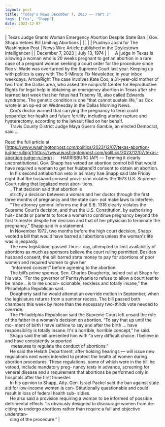 ```yaml
---
layout: post
title: "Today's News December 7, 2023 -- Part 3"
tags: ['Cox', 'Shapp']
date: 2023-12-07
---
```


| Texas Judge Grants Woman Emergency Abortion Despite State Ban | Gov. Shapp Vetoes Bill Limiting Abortions  |
|  |  |
| Pradnya Joshi for The Washington Post | News Wire Article published in the Doylestown Intelligencer |
| December 7, 2023 | July 13, 1974 |
| &nbsp;&nbsp;&nbsp;&nbsp;A judge in Texas is allowing a woman who is 20 weeks pregnant to get an abortion in a rare case of a pregnant woman seeking a court order for the procedure since Roe v. Wade was overturned by the Supreme Court last year. Keeping up with politics is easy with The 5-Minute Fix Newsletter, in your inbox weekdays. ArrowRight The case involves Kate Cox, a 31-year-old mother of two from the Dallas area, who asked the nonprofit Center for Reproductive Rights for legal help in obtaining an emergency abortion in Texas after she learned last week that her fetus had Trisomy 18, also called Edwards syndrome. The genetic condition is one “that cannot sustain life,” as Cox wrote in an op-ed on Wednesday in the Dallas Morning News.<br>&nbsp;&nbsp;&nbsp;&nbsp;Cox’s doctor warned that carrying the pregnancy to term could jeopardize her health and future fertility, including uterine rupture and hysterectomy, according to the lawsuit filed on her behalf.<br>&nbsp;&nbsp;&nbsp;&nbsp;Travis County District Judge Maya Guerra Gamble, an elected Democrat, said  ...<br><br>Read the full article at<br>[https://www.washingtonpost.com/politics/2023/12/07/texas-abortion-judge-ruling/](https://www.washingtonpost.com/politics/2023/12/07/texas-abortion-judge-ruling/) | &nbsp;&nbsp;&nbsp;&nbsp;HARRISBURG (AP) — Terming it clearly unconstitutional, Gov. Shapp has vetoed an abortion control bill that would have required a woman to get her husband’d consent to obtain an abortion.<br>&nbsp;&nbsp;&nbsp;&nbsp;In his second antiabortion veto in as many hae Shapp said late Friday night that the husband consent provi- sion violates the 1973 U.S. Supreme Court ruling that legalized most abor- tions.<br>&nbsp;&nbsp;&nbsp;&nbsp;_ That decision said that abortion is<br>&nbsp;&nbsp;&nbsp;&nbsp;strictly a decision between a woman and her doctor through the first three months of pregnancy and the state can- not make laws to interfere.<br>&nbsp;&nbsp;&nbsp;&nbsp;“The attorney general informs me that S.B. 1318 clearly violates the Supreme Court’s decision, and thus the U.S. Constitution, by authorizing hus- bands or parents to force a woman to continue pregnancy beyond the first trimester despite her decision and that of her physician to terminate the pregnancy,” Shapp said in a statement.<br>&nbsp;&nbsp;&nbsp;&nbsp;In November 1972, two months before the high court decision, Shapp veoted a bill that would have barred all abortions unless the woman's life was in jeopardy.<br>&nbsp;&nbsp;&nbsp;&nbsp;The new legislation, passed Thurs- day, attempted to limit availability of abortions as much as sponsors believe the court ruling permitted. Besides husband consent, the bill barred state money to pay for abortions of poor women and required women to give her<br>&nbsp;&nbsp;&nbsp;&nbsp; “informed consent” before agreeing to the abortion.<br>&nbsp;&nbsp;&nbsp;&nbsp;The bill’s prime sponsor, Sen. Charles Dougherty, lashed out at Shapp for his veto. “For the governor of Pennsylvania to refuse to allow a court test to be made .. is to me uncon- scionable, reckless and totally insane,” the Philadelphia Republican said.<br>&nbsp;&nbsp;&nbsp;&nbsp;Dougherty said he would attempt an override motion in September, when the legislature returns from a summer recess. The bill passed both chambers this week by more than the necessary two-thirds vote needed to override.<br>&nbsp;&nbsp;&nbsp;&nbsp;The Philadelphia Republican said the Supreme Court left unsaid the role of the father in a woman's decision on abortion. “To say that up until the mo- ment of birth I have sathine to say and after the birth ... have responsibility is totally insane. It's a horrible, horrible concept,” he said.<br>&nbsp;&nbsp;&nbsp;&nbsp;Shapp said the bill presented him with “a very difficult choice. I believe in and have consistently supported<br>&nbsp;&nbsp;&nbsp;&nbsp; measures to regulate the conduct of abortions.”<br>&nbsp;&nbsp;&nbsp;&nbsp;He said the Helath Department, after holding hearings — will issue new regulations next week intended to protect the health of women during abortion procedures. These regulations, some of which were in the bill he vetoed, include mandatory preg- nancy tests in advance, screening for veneral disease and a requirement that abortions be performed only in hospitals after the first trimester.<br>&nbsp;&nbsp;&nbsp;&nbsp;In his opinion to Shapp, Atty. Gen. Israel Packel said the ban against state aid for low-income women is con- Stitutionally questionable and could result in loss of federal health sub- sidies.<br>&nbsp;&nbsp;&nbsp;&nbsp;He also said a provision requiring a woman to be informed of possible detrimental effects “is obviously designed to discourage women from de- ciding to undergo abortions rather than require a full and objective understan-<br>&nbsp;&nbsp;&nbsp;&nbsp;ding of the procedure.”  |